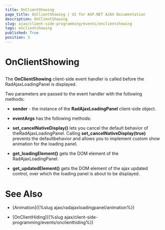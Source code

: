 ```yaml
---
title: OnClientShowing
page_title: OnClientShowing | UI for ASP.NET AJAX Documentation
description: OnClientShowing
slug: ajax/client-side-programming/events/onclientshowing
tags: onclientshowing
published: True
position: 3
---
```


# OnClientShowing



## 

The __OnClientShowing__ client-side event handler is called before the RadAjaxLoadingPanel is displayed.

Two parameters are passed to the event handler with the following methods:

* __sender__ - the instance of the __RadAjaxLoadingPanel__ client-side object.

* __eventArgs__ has the following methods:

* __set_cancelNativeDisplay()__ lets you cancel the default behavior of theRadAjaxLoadingPanel. Calling __set_cancelNativeDisplay(true)__ prevents the defaultbehavior and allows you to implement custom show animation for the loading panel.

* __get_loadingElement()__ gets the DOM element of the RadAjaxLoadingPanel.

* __get_updatedElement()__ gets the DOM element of the ajax updated control, over which the loading panel is about to be displayed.

# See Also

 * [Animation]({%slug ajax/radajaxloadingpanel/animation%})

 * [OnClientHiding]({%slug ajax/client-side-programming/events/onclienthiding%})
